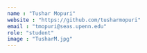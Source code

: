 ```yaml
---
name : "Tushar Mopuri"
website : "https://github.com/tusharmopuri"
email : "tmopuri@seas.upenn.edu"
role: "student"
image : "TusharM.jpg"
---
```

